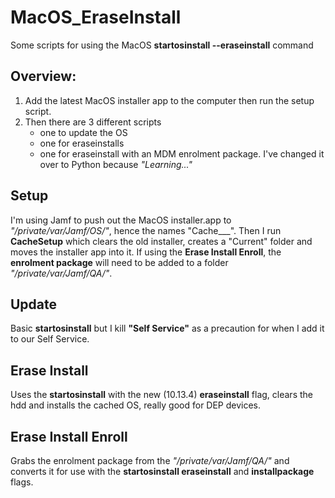 # MacOS_EraseInstall
Some scripts for using the MacOS **startosinstall --eraseinstall** command

## Overview:
1. Add the latest MacOS installer app to the computer then run the setup script.
2. Then there are 3 different scripts
   - one to update the OS 
   - one for eraseinstalls 
   - one for eraseinstall with an MDM enrolment package. 
I've changed it over to Python because _"Learning..."_


## Setup
I'm using Jamf to push out the MacOS installer.app to _"/private/var/Jamf/OS/"_, hence the names "Cache___".
Then I run **CacheSetup** which clears the old installer, creates a "Current" folder and moves the installer app into it.
If using the **Erase Install Enroll**, the **enrolment package** will need to be added to a folder _"/private/var/Jamf/QA/"_.

## Update
Basic **startosinstall** but I kill **"Self Service"** as a precaution for when I add it to our Self Service.

## Erase Install
Uses the **startosinstall** with the new (10.13.4) **eraseinstall** flag, clears the hdd and installs the cached OS, really good for DEP devices.

## Erase Install Enroll
Grabs the enrolment package from the _"/private/var/Jamf/QA/"_ and converts it for use with the **startosinstall eraseinstall** and **installpackage** flags. 

